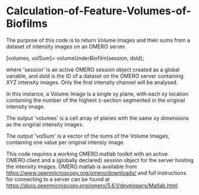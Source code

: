 # Calculation-of-Feature-Volumes-of-Biofilms

The purpose of this code is to return Volume Images and their sums from a dataset of intensity images on an OMERO server.

[volumes, volSum]= volumeUnderBiofilm(session, dsId);

where 'session' is an active OMERO session object created as a global variable, and dsId is the ID of a dataset on the OMERO server containing XYZ intensity images. Only the first intensity channel will be analysed.

In this instance, a Volume Image is a single xy plane, with each xy location containing the number of the highest z-section segmented in the original intensity image. 

The output 'volumes' is a cell array of planes with the same xy dimensions as the original intensity images.

The output 'volSum' is a vector of the sums of the Volume Images, containing one value per original intensiy image.

This code requires a working OMERO.matlab toolkit with an active OMERO.client and a (globally declared) session object for the server hosting the intensity images. OMERO.matlab is available from https://www.openmicroscopy.org/omero/downloads/ and full instructions for connecting to a server can be found at https://docs.openmicroscopy.org/omero/5.6.1/developers/Matlab.html
